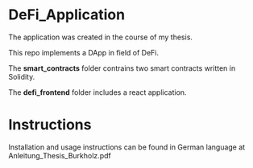 # DeFi_Application

The application was created in the course of my thesis.

This repo implements a DApp in field of DeFi. 

The **smart_contracts** folder contrains two smart contracts written in Solidity. 

The **defi_frontend** folder includes a react application. 


# Instructions

Installation and usage instructions can be found in German language at Anleitung_Thesis_Burkholz.pdf
